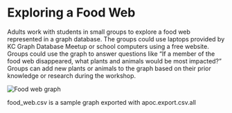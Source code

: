 # Exploring a Food Web

Adults work with students in small groups to explore a food web represented in a graph database. The groups could use laptops provided by KC Graph Database Meetup or school computers using a free website. Groups could use the graph to answer questions like “If a member of the food web disappeared, what plants and animals would be most impacted?” Groups can add new plants or animals to the graph based on their prior knowledge or research during the workshop.

![Food web graph](../Food_Web.png)

food_web.csv is a sample graph exported with apoc.export.csv.all 